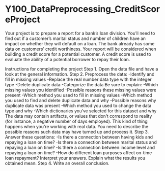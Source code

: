 # Y100_DataPreprocessing_CreditScoreProject
Your project is to prepare a report for a bank’s loan division. 
You’ll need to find out if a customer’s marital status and number of children have an impact on whether they will default on a loan. 
The bank already has some data on customers’ credit worthiness. Your report will be considered when building a credit score for a potential customer. 
A credit score is used to evaluate the ability of a potential borrower to repay their loan.

Instructions for completing the project
Step 1. Open the data file  and have a look at the general information.
Step 2. Preprocess the data:
-Identify and fill in missing values
-Replace the real number data type with the integer type
-Delete duplicate data
-Categorize the data
Be sure to explain:
-Which missing values you identified
-Possible reasons these missing values were present
-Which method you used to fill in missing values
-Which method you used to find and delete duplicate data and why
-Possible reasons why duplicate data was present
-Which method you used to change the data type and why
-Which dictionaries you've selected for this dataset and why
The data may contain artifacts, or values that don't correspond to reality (for instance, a negative number of days employed). 
This kind of thing happens when you're working with real data. You need to describe the possible reasons such data may have turned up and process it.
Step 3. Answer these questions:
-Is there a connection between having kids and repaying a loan on time?
-Is there a connection between marital status and repaying a loan on time?
-Is there a connection between income level and repaying a loan on time?
-How do different loan purposes affect on-time loan repayment?
Interpret your answers. Explain what the results you obtained mean.
Step 4. Write an overall conclusion.
